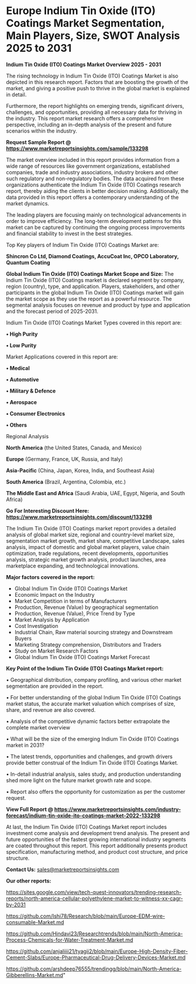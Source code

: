 # Europe Indium Tin Oxide (ITO) Coatings Market Segmentation, Main Players, Size, SWOT Analysis 2025 to 2031

<Strong> Indium Tin Oxide (ITO) Coatings Market Overview 2025 - 2031</strong>

The rising technology in Indium Tin Oxide (ITO) Coatings Market is also depicted in this research report. Factors that are boosting the growth of the market, and giving a positive push to thrive in the global market is explained in detail.

Furthermore, the report highlights on emerging trends, significant drivers, challenges, and opportunities, providing all necessary data for thriving in the industry. This report market research offers a comprehensive perspective, including an in-depth analysis of the present and future scenarios within the industry.

<strong>Request Sample Report @ <a href=https://www.marketreportsinsights.com/sample/133298>https://www.marketreportsinsights.com/sample/133298</a></strong>

The market overview included in this report provides information from a wide range of resources like government organizations, established companies, trade and industry associations, industry brokers and other such regulatory and non-regulatory bodies. The data acquired from these organizations authenticate the Indium Tin Oxide (ITO) Coatings research report, thereby aiding the clients in better decision making. Additionally, the data provided in this report offers a contemporary understanding of the market dynamics.

The leading players are focusing mainly on technological advancements in order to improve efficiency. The long-term development patterns for this market can be captured by continuing the ongoing process improvements and financial stability to invest in the best strategies.

Top Key players of Indium Tin Oxide (ITO) Coatings Market are:

<strong>Shincron Co Ltd, Diamond Coatings, AccuCoat Inc, OPCO Laboratory, Quantum Coating</strong>

<strong><b>Global Indium Tin Oxide (ITO) Coatings Market Scope and Size:</b></strong>
The Indium Tin Oxide (ITO) Coatings market is declared segment by company, region (country), type, and application. Players, stakeholders, and other participants in the global Indium Tin Oxide (ITO) Coatings market will gain the market scope as they use the report as a powerful resource. The segmental analysis focuses on revenue and product by type and application and the forecast period of 2025-2031.

Indium Tin Oxide (ITO) Coatings Market Types covered in this report are:

<strong>• High Purity

• Low Purity</strong>

Market Applications covered in this report are:

<strong>• Medical

• Automotive

• Military & Defence

• Aerospace

• Consumer Electronics

• Others</strong> 

Regional Analysis

<strong>North America</strong> (the United States, Canada, and Mexico)

<strong>Europe</strong> (Germany, France, UK, Russia, and Italy)

<strong>Asia-Pacific</strong> (China, Japan, Korea, India, and Southeast Asia)

<strong>South America</strong> (Brazil, Argentina, Colombia, etc.)

<strong>The Middle East and Africa</strong> (Saudi Arabia, UAE, Egypt, Nigeria, and South Africa)

<strong>Go For Interesting Discount Here: <a href=https://www.marketreportsinsights.com/discount/133298>https://www.marketreportsinsights.com/discount/133298</a></strong>

The Indium Tin Oxide (ITO) Coatings market report provides a detailed analysis of global market size, regional and country-level market size, segmentation market growth, market share, competitive Landscape, sales analysis, impact of domestic and global market players, value chain optimization, trade regulations, recent developments, opportunities analysis, strategic market growth analysis, product launches, area marketplace expanding, and technological innovations.

<strong><b>Major factors covered in the report:</b></strong>
<ul>
  <li>Global Indium Tin Oxide (ITO) Coatings Market </li>
  <li>Economic Impact on the Industry</li>
  <li>Market Competition in terms of Manufacturers</li>
  <li>Production, Revenue (Value) by geographical segmentation</li>
  <li>Production, Revenue (Value), Price Trend by Type</li>
  <li>Market Analysis by Application</li>
  <li>Cost Investigation</li>
  <li>Industrial Chain, Raw material sourcing strategy and Downstream Buyers</li>
  <li>Marketing Strategy comprehension, Distributors and Traders</li>
  <li>Study on Market Research Factors</li>
  <li>Global Indium Tin Oxide (ITO) Coatings Market Forecast</li>
</ul>

<strong><b>Key Point of the Indium Tin Oxide (ITO) Coatings Market report:</b></strong>

• Geographical distribution, company profiling, and various other market segmentation are provided in the report.

• For better understanding of the global Indium Tin Oxide (ITO) Coatings market status, the accurate market valuation which comprises of size, share, and revenue are also covered.

• Analysis of the competitive dynamic factors better extrapolate the complete market overview

• What will be the size of the emerging Indium Tin Oxide (ITO) Coatings market in 2031?

• The latest trends, opportunities and challenges, and growth drivers provide better construal of the Indium Tin Oxide (ITO) Coatings Market.

• In-detail industrial analysis, sales study, and production understanding shed more light on the future market growth rate and scope.

• Report also offers the opportunity for customization as per the customer request.

<strong><b>View Full Report @ <a href=https://www.marketreportsinsights.com/industry-forecast/indium-tin-oxide-ito-coatings-market-2022-133298>https://www.marketreportsinsights.com/industry-forecast/indium-tin-oxide-ito-coatings-market-2022-133298</a></b></strong>


At last, the Indium Tin Oxide (ITO) Coatings Market report includes investment come analysis and development trend analysis. The present and future opportunities of the fastest growing international industry segments are coated throughout this report. This report additionally presents product specification, manufacturing method, and product cost structure, and price structure.

<strong>Contact Us:</strong>
sales@marketreportsinsights.com

<strong>Our other reports:</strong>

<a href=https://sites.google.com/view/tech-quest-innovators/trending-research-reports/north-america-cellular-polyethylene-market-to-witness-xx-cagr-by-2031>https://sites.google.com/view/tech-quest-innovators/trending-research-reports/north-america-cellular-polyethylene-market-to-witness-xx-cagr-by-2031</a>

<a href=https://github.com/Ishi78/Research/blob/main/Europe-EDM-wire-consumable-Market.md>https://github.com/Ishi78/Research/blob/main/Europe-EDM-wire-consumable-Market.md</a>

<a href=https://github.com/Hindavi23/Researchtrends/blob/main/North-America-Process-Chemicals-for-Water-Treatment-Market.md>https://github.com/Hindavi23/Researchtrends/blob/main/North-America-Process-Chemicals-for-Water-Treatment-Market.md</a>

<a href=https://github.com/anjaliiii21/tyagii2/blob/main/Europe-High-Density-Fiber-Cement-Slabs/Europe-Pharmaceutical-Drug-Delivery-Devices-Market.md>https://github.com/anjaliiii21/tyagii2/blob/main/Europe-High-Density-Fiber-Cement-Slabs/Europe-Pharmaceutical-Drug-Delivery-Devices-Market.md</a>

<a href=https://github.com/arshdeep76555/trendingg/blob/main/North-America-Gibberellins-Market.md>https://github.com/arshdeep76555/trendingg/blob/main/North-America-Gibberellins-Market.md</a>"
